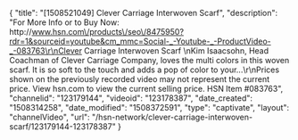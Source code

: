 {
    "title": "[1508521049] Clever Carriage Interwoven Scarf",
    "description": "For More Info or to Buy Now: http:\/\/www.hsn.com\/products\/seo\/8475950?rdr=1&sourceid=youtube&cm_mmc=Social-_-Youtube-_-ProductVideo-_-083763\r\nClever Carriage Interwoven Scarf \nKim Isaacsohn, Head Coachman of Clever Carriage Company, loves the multi colors in this woven scarf.  It is so soft to the touch and adds a pop of color to your...\r\nPrices shown on the previously recorded video may not represent the current price.  View hsn.com to view the current selling price. HSN Item #083763",
    "channelid": "123179144",
    "videoid": "123178387",
    "date_created": "1508314258",
    "date_modified": "1508372591",
    "type": "captivate",
    "layout": "channelVideo",
    "url": "\/hsn-network\/clever-carriage-interwoven-scarf\/123179144-123178387"
}